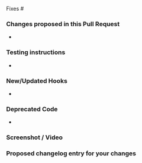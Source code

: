 Fixes #

### Changes proposed in this Pull Request

*

### Testing instructions

*

<!-- Add the following only if there are new/updated actions or filters. Please provide a brief description of what they do and any arguments they may take. Be sure to also add the "Hooks" label to this PR. -->
### New/Updated Hooks

*

<!-- Add the following only if there is any code that is being deprecated. Please list the replacement function or hook that should be called instead, if applicable. Be sure to also add the "Deprecation" label to this PR. -->
### Deprecated Code

*

<!--
Helpful tips for screenshots:
https://en.support.wordpress.com/make-a-screenshot/
-->
### Screenshot / Video



<!-- Add the following only if this is meant to be in the changelog -->
### Proposed changelog entry for your changes
